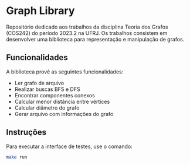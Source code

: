 # Graph Library
Repositório dedicado aos trabalhos da disciplina Teoria dos Grafos (COS242) do período 2023.2 na UFRJ.
Os trabalhos consistem em desenvolver uma biblioteca para representação e manipulação de grafos.

## Funcionalidades
A biblioteca provê as seguintes funcionalidades:

* Ler grafo de arquivo
* Realizar buscas BFS e DFS
* Encontrar componentes conexos
* Calcular menor distância entre vértices
* Calcular diâmetro do grafo
* Gerar arquivo com informações do grafo

## Instruções
Para executar a interface de testes, use o comando:
```bash
make run
```
